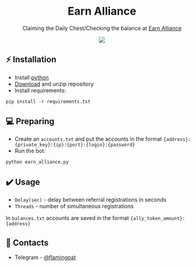 <h1 align="center">Earn Alliance</h1>

<p align="center">Claiming the Daily Chest/Checking the balance at <a href="https://www.earnalliance.com/">Earn Alliance</a></p>
<p align="center">
<img src="https://img.shields.io/badge/python-3670A0?style=for-the-badge&logo=python&logoColor=ffdd54">
</p>

## ⚡ Installation
+ Install [python](https://www.google.com/search?client=opera&q=how+install+python)
+ [Download](https://sites.northwestern.edu/researchcomputing/resources/downloading-from-github) and unzip repository
+ Install requirements:
```python
pip install -r requirements.txt
```

## 💻 Preparing
+ Create an ```accounts.txt``` and put the accounts in the format ```{address}:{private_key}:{ip}:{port}:{login}:{password}```
+ Run the bot:
```python
python earn_alliance.py
```

## ✔️ Usage
+ ```Delay(sec)``` - delay between referral registrations in seconds
+ ```Threads``` - number of simultaneous registrations

In ```balances.txt``` accounts are saved in the format ```{ally_token_amount}:{address}```

## 📧 Contacts
+ Telegram - [@flamingoat](https://t.me/flamingoat)
